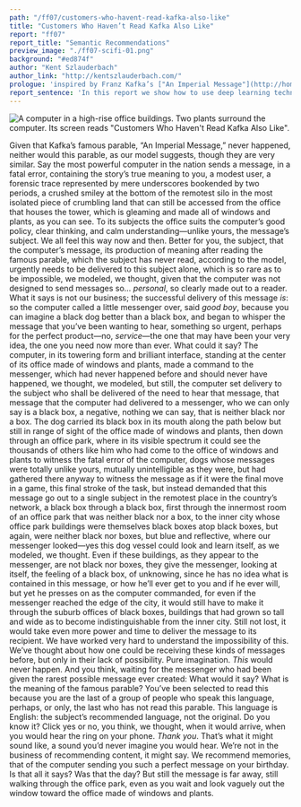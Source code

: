 ```yaml
---
path: "/ff07/customers-who-havent-read-kafka-also-like"
title: "Customers Who Haven’t Read Kafka Also Like"
report: "ff07"
report_title: "Semantic Recommendations"
preview_image: "./ff07-scifi-01.png"
background: "#ed874f"
author: "Kent Szlauderbach"
author_link: "http://kentszlauderbach.com/"
prologue: 'inspired by Franz Kafka’s ["An Imperial Message"](http://home.nwciowa.edu/firth/kafka.htm)'
report_sentence: 'In this report we show how to use deep learning techniques to overcome the weaknesses of traditional recommendation systems.'
---
```


<div class="md_image full_width">

![A computer in a high-rise office buildings. Two plants surround the computer.
Its screen reads "Customers Who Haven't Read Kafka Also Like".](./ff07-scifi-01.svg)

</div>

Given that Kafka’s famous parable, “An Imperial Message,” never happened,
neither would this parable, as our model suggests, though they are very similar.
Say the most powerful computer in the nation sends a message, in a fatal error,
containing the story’s true meaning to you, a modest user, a forensic trace
represented by mere underscores bookended by two periods, a crushed smiley at
the bottom of the remotest silo in the most isolated piece of crumbling land
that can still be accessed from the office that houses the tower, which is
gleaming and made all of windows and plants, as you can see. To its subjects the
office suits the computer’s good policy, clear thinking, and calm
understanding—unlike yours, the message’s subject. We all feel this way now and
then. Better for you, the subject, that the computer’s message, its production
of meaning after reading the famous parable, which the subject has never read,
according to the model, urgently needs to be delivered to this subject alone,
which is so rare as to be impossible, we modeled, we thought, given that the
computer was not designed to send messages so… *personal*, so clearly made out
to a reader. What it says is not our business; the successful delivery of this
message *is*: so the computer called a little messenger over, said *good boy*,
because you can imagine a black dog better than a black box, and began to
whisper the message that you’ve been wanting to hear, something so urgent,
perhaps for the perfect product—no, *service*—the one that may have been your
very idea, the one you need now more than ever. What could it say? The computer,
in its towering form and brilliant interface, standing at the center of its
office made of windows and plants, made a command to the messenger, which had
never happened before and should never have happened, we thought, we modeled,
but still, the computer set delivery to the subject who shall be delivered of
the need to hear that message, that message that the computer had delivered to a
messenger, who we can only say is a black box, a negative, nothing we can say,
that is neither black nor a box. The dog carried its black box in its mouth
along the path below but still in range of sight of the office made of windows
and plants, then down through an office park, where in its visible spectrum it
could see the thousands of others like him who had come to the office of windows
and plants to witness the fatal error of the computer, dogs whose messages were
totally unlike yours, mutually unintelligible as they were, but had gathered
there anyway to witness the message as if it were the final move in a game, this
final stroke of the task, but instead demanded that this message go out to a
single subject in the remotest place in the country’s network, a black box
through a black box, first through the innermost room of an office park that was
neither black nor a box, to the inner city whose office park buildings were
themselves black boxes atop black boxes, but again, were neither black nor
boxes, but blue and reflective, where our messenger looked—yes this dog vessel
could look and learn itself, as we modeled, we thought.  Even if these
buildings, as they appear to the messenger, are not black nor boxes, they give
the messenger, looking at itself, the feeling of a black box, of unknowing,
since he has no idea what is contained in this message, or how he’ll ever get to
you and if he ever will, but yet he presses on as the computer commanded, for
even if the messenger reached the edge of the city, it would still have to make
it through the suburb offices of black boxes, buildings that had grown so tall
and wide as to become indistinguishable from the inner city. Still not lost, it
would take even more power and time to deliver the message to its recipient. We
have worked very hard to understand the impossibility of this. We’ve thought
about how one could be receiving these kinds of messages before, but only in
their lack of possibility. Pure imagination. *This* would never happen. And you
think, waiting for the messenger who had been given the rarest possible message
ever created: What would it say? What is the meaning of the famous parable?
You’ve been selected to read this because you are the last of a group of people
who speak this language, perhaps, or only, the last who has not read this
parable. This language is English: the subject’s recommended language, not the
original. Do you know it? Click yes or no, you think, we thought, when it would
arrive, when you would hear the ring on your phone. *Thank you*. That’s what it
might sound like, a sound you’d never imagine you would hear. We’re not in the
business of recommending content, it might say. We recommend memories, that of
the computer sending you such a perfect message on your birthday. Is that all it
says? Was that the day? But still the message is far away, still walking through
the office park, even as you wait and look vaguely out the window toward the
office made of windows and plants.

